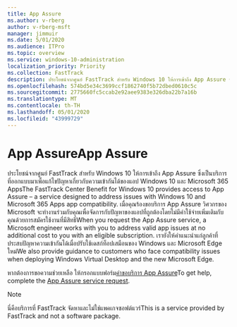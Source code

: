 ```yaml
---
title: App Assure
ms.author: v-rberg
author: v-rberg-msft
manager: jimmuir
ms.date: 5/01/2020
ms.audience: ITPro
ms.topic: overview
ms.service: windows-10-administration
localization_priority: Priority
ms.collection: FastTrack
description: ประโยชน์จากศูนย์ FastTrack สําหรับ Windows 10 ให้การเข้าถึง App Assure ซึ่งเป็นบริการที่ออกแบบมาเพื่อแก้ไขปัญหาเกี่ยวกับความเข้ากันได้ของแอป Windows 10 และ Microsoft 365 Apps
ms.openlocfilehash: 574bd5e34c3699ccf1862740f5b72dbed0610c5c
ms.sourcegitcommit: 2775660fc5ccab2e92aee9383e326dba22b7a16b
ms.translationtype: MT
ms.contentlocale: th-TH
ms.lasthandoff: 05/01/2020
ms.locfileid: "43999729"
---
```

# <a name="app-assure"></a><span data-ttu-id="46d8f-103">App Assure</span><span class="sxs-lookup"><span data-stu-id="46d8f-103">App Assure</span></span>

<span data-ttu-id="46d8f-104">ประโยชน์จากศูนย์ FastTrack สําหรับ Windows 10 ให้การเข้าถึง App Assure ซึ่งเป็นบริการที่ออกแบบมาเพื่อแก้ไขปัญหาเกี่ยวกับความเข้ากันได้ของแอป Windows 10 และ Microsoft 365 Apps</span><span class="sxs-lookup"><span data-stu-id="46d8f-104">The FastTrack Center Benefit for Windows 10 provides access to App Assure – a service designed to address issues with Windows 10 and Microsoft 365 Apps app compatibility.</span></span> <span data-ttu-id="46d8f-105">เมื่อคุณร้องขอบริการ App Assure วิศวกรของ Microsoft จะทํางานร่วมกับคุณเพื่อจัดการกับปัญหาของแอปที่ถูกต้องโดยไม่มีค่าใช้จ่ายเพิ่มเติมกับคุณด้วยการสมัครใช้งานที่มีสิทธิ์</span><span class="sxs-lookup"><span data-stu-id="46d8f-105">When you request the App Assure service, a Microsoft engineer works with you to address valid app issues at no additional cost to you with an eligible subscription.</span></span> <span data-ttu-id="46d8f-106">เรายังให้คําแนะนําแก่ลูกค้าที่ประสบปัญหาความเข้ากันได้เมื่อปรับใช้เดสก์ท็อปเสมือนของ Windows และ Microsoft Edge ใหม่</span><span class="sxs-lookup"><span data-stu-id="46d8f-106">We also provide guidance to customers who face compatibility issues when deploying Windows Virtual Desktop and the new Microsoft Edge.</span></span> 

<span data-ttu-id="46d8f-107">หากต้องการขอความช่วยเหลือ ให้กรอกแบบฟอร์ม[คําขอบริการ App Assure](https://go.microsoft.com/fwlink/?linkid=2022721)</span><span class="sxs-lookup"><span data-stu-id="46d8f-107">To get help, complete the [App Assure service request](https://go.microsoft.com/fwlink/?linkid=2022721).</span></span>

  > [!NOTE]
> <span data-ttu-id="46d8f-108">นี่คือบริการที่ FastTrack จัดหาและไม่ใช่แพคเกจซอฟต์แวร์</span><span class="sxs-lookup"><span data-stu-id="46d8f-108">This is a service provided by FastTrack and not a software package.</span></span>
